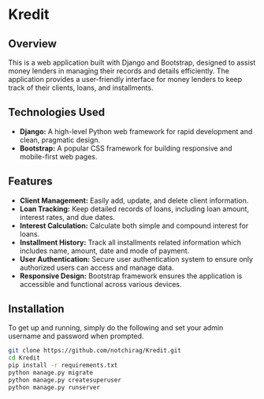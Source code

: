# Kredit

## Overview

This is a web application built with Django and Bootstrap, designed to assist money lenders in managing their records and details efficiently. The application provides a user-friendly interface for money lenders to keep track of their clients, loans, and installments.

## Technologies Used

- **Django:** A high-level Python web framework for rapid development and clean, pragmatic design.
- **Bootstrap:** A popular CSS framework for building responsive and mobile-first web pages.

## Features

- **Client Management:** Easily add, update, and delete client information.
- **Loan Tracking:** Keep detailed records of loans, including loan amount, interest rates, and due dates.
- **Interest Calculation:** Calculate both simple and compound interest for loans.
- **Installment History:** Track all installments related information which includes name, amount, date and mode of payment.
- **User Authentication:** Secure user authentication system to ensure only authorized users can access and manage data.
- **Responsive Design:** Bootstrap framework ensures the application is accessible and functional across various devices.

## Installation

To get up and running, simply do the following and set your admin username and password when prompted.
```bash
git clone https://github.com/notchirag/Kredit.git
cd Kredit
pip install -r requirements.txt
python manage.py migrate
python manage.py createsuperuser
python manage.py runserver

```
